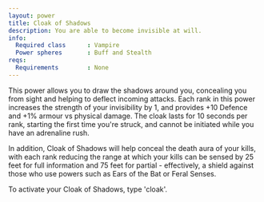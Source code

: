 ```yaml
---
layout: power
title: Cloak of Shadows
description: You are able to become invisible at will.
info:
  Required class      : Vampire
  Power spheres       : Buff and Stealth
reqs:
  Requirements        : None
---
```


This power allows you to draw the shadows around you, concealing you from sight
and helping to deflect incoming attacks.  Each rank in this power increases the
strength of your invisibility by 1, and provides +10 Defence and +1% armour vs
physical damage.  The cloak lasts for 10 seconds per rank, starting the first
time you're struck, and cannot be initiated while you have an adrenaline rush.

In addition, Cloak of Shadows will help conceal the death aura of your kills,
with each rank reducing the range at which your kills can be sensed by 25 feet
for full information and 75 feet for partial - effectively, a shield against
those who use powers such as Ears of the Bat or Feral Senses.

To activate your Cloak of Shadows, type 'cloak'.

